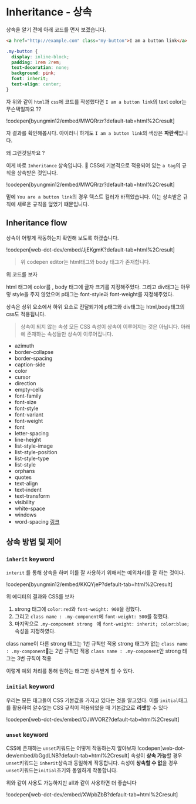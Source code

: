 # Inheritance - 상속

상속을 알기 전에 아래 코드를 먼저 보겠습니다.

```html
<a href="http://example.com" class="my-button">I am a button link</a>
```

```css
.my-button {
  display: inline-block;
  padding: 1rem 2rem;
  text-decoration: none;
  background: pink;
  font: inherit;
  text-align: center;
}
```

자 위와 같이 `html`과 `css`에 코드를 작성했다면 `I am a button link`의 text color는 무슨택일까요 ??

!codepen[byungmin12/embed/MWQRrzr?default-tab=html%2Cresult]

자 결과를 확인해봅시다.
아이러니 하게도 `I am a button link`의 색상은 **파란색**입니다.

왜 그런것일까요 ?

이게 바로 `Inheritance` 상속입니다.

CSS에 기본적으로 적용되어 있는 `a tag`의 규칙을 상속받은 것입니다.

!codepen[byungmin12/embed/MWQRrzr?default-tab=html%2Cresult]

밑에 `You are a button link`의 경우 텍스트 컬러가 바뀌었습니다. 이는 상속받은 규칙에 새로운 규칙을 덮었기 떄문입니다.

## Inheritance flow

상속이 어떻게 작동하는지 확인해 보도록 하겠습니다.

!codepen[web-dot-dev/embed/JjEKgmK?default-tab=html%2Cresult]

> 위 codepen editor는 html태그와 body 태그가 존재합니다.

위 코드를 보자

html 태그에 color를 , body 태그에 글자 크기를 지정해주었다.
그리고 div태그는 아무렇 style을 주지 않았으며 p태그는 font-style과 font-weight를 지정해주었다.

상속은 상위 요소에서 하위 요소로 전달되기에 p태그와 div태그는 html,body태그의 css도 적용됩니다.

> 상속이 되지 않는 속성
> 모든 CSS 속성이 상속이 이루어지는 것은 아닙니다. 아래에 존재하는 속성들만 상속이 이루어집니다.

- azimuth
- border-collapse
- border-spacing
- caption-side
- color
- cursor
- direction
- empty-cells
- font-family
- font-size
- font-style
- font-variant
- font-weight
- font
- letter-spacing
- line-height
- list-style-image
- list-style-position
- list-style-type
- list-style
- orphans
- quotes
- text-align
- text-indent
- text-transform
- visibility
- white-space
- windows
- word-spacing
  [링크](https://web.dev/learn/css/inheritance/#which-properties-are-inheritable)

## 상속 방법 및 제어

### `inherit` keyword

`interit` 를 통해 상속을 하며 이를 잘 사용하기 위해서는 예외처리를 잘 하는 것이다.

!codepen[byungmin12/embed/KKQYjeP?default-tab=html%2Cresult]

위 에디터의 결과와 CSS를 보자

1. strong 태그에 `color:red`와 `font-weight: 900`을 정했다.
2. 그리고 `class name : .my-component`에 `font-weight: 500`를 정했다.
3. 마지막으로 `.my-component strong ` 에 `font-weight: inherit; color:blue;` 속성을 지정하였다.

class name이 다른 strong 태그는 1번 규칙만 적용
strong 태그가 없는 `class name : .my-component`는 2번 규칙만 적용
`class name : .my-component`안 strong 태그는 3번 규칙이 적용

이렇게 예외 처리를 통해 원하는 태그만 상속받게 할 수 있다.

### `initial` keyword

우리는 모든 태그들이 CSS 기본값을 가지고 있다는 것을 알고있다. 이를 `initial`태그를 활용하여 알수없는 CSS 규칙이 적용되었을 때 기본값으로 **리셋**할 수 있다

!codepen[web-dot-dev/embed/OJWVORZ?default-tab=html%2Cresult]

### `unset` keyword

CSS에 존재하는 `unset`키워드는 어떻게 작동하는지 알아보자
!codepen[web-dot-dev/embed/bGgdLNB?default-tab=html%2Cresult]
속성이 **상속 가능**할 경우 `unset`키워드는 `inherit`상속과 동일하게 작동합니다.
속성이 **상속할 수 없**을 경우 `unset`키워드는`initial`초기와 동일하게 작동합니다.

위와 같이 사용도 가능하지만 all과 같이 사용하면 더 좋습니다

!codepen[web-dot-dev/embed/XWpbZbB?default-tab=html%2Cresult]
